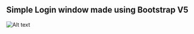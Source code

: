 ## Simple Login window made using Bootstrap V5

![Alt text](https://cdn.discordapp.com/attachments/829976806776897556/1195451123088240640/image.png?ex=65b4099e&is=65a1949e&hm=6833f2efda16e22669935f153ac805c9759eecd1bc6c56ed6b4da6f3cea33216)

